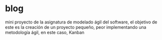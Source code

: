 # blog
mini proyecto de la asignatura de modelado ágil del software, el objetivo de este es la creación de un proyecto pequeño, peor implementando una metodología ágil, en este caso, Kanban
